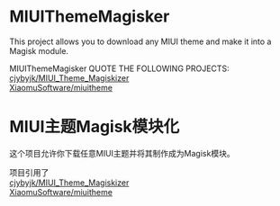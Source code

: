 # MIUIThemeMagisker
This project allows you to download any MIUI theme and make it into a Magisk module.

MIUIThemeMagisker QUOTE THE FOLLOWING PROJECTS:<br />
<a href="https://github.com/cjybyjk/MIUI_Theme_Magiskizer">cjybyjk/MIUI_Theme_Magiskizer</a><br />
<a href="https://github.com/XiaomuSoftware/miuitheme">XiaomuSoftware/miuitheme</a>
<br />

# MIUI主题Magisk模块化
这个项目允许你下载任意MIUI主题并将其制作成为Magisk模块。

项目引用了 <br />
<a href="https://github.com/cjybyjk/MIUI_Theme_Magiskizer">cjybyjk/MIUI_Theme_Magiskizer</a><br />
<a href="https://github.com/XiaomuSoftware/miuitheme">XiaomuSoftware/miuitheme</a>
